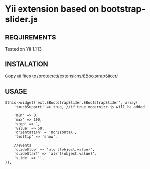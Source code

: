 Yii extension based on bootstrap-slider.js
==========================================

REQUIREMENTS
------------

Tested on Yii 1.1.13


INSTALATION
-----------

Copy all files to /protected/extensions/EBootstrapSlider/


USAGE
-----

	$this->widget('ext.EBootstrapSlider.EBootstrapSlider', array(
		'touchSupport' => true, //if true modernizr.js will be added

		'min' => 0,
		'max' => 100,
		'step' => 1,
		'value' => 50,
		'orientation' = 'horizontal',
		'tooltip' => 'show',

		//events
		'slideStop' => 'alert(object.value)',
		'slideStart' => 'alert(object.value)',
		'slide' => '',
	));